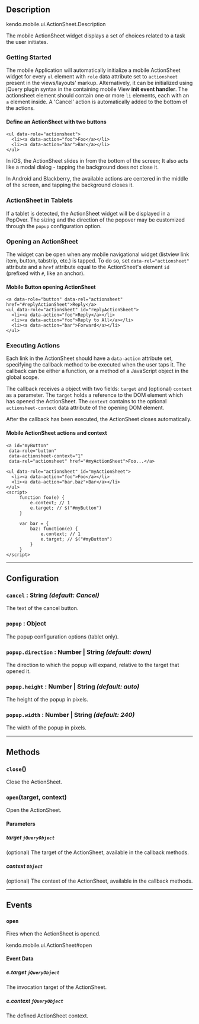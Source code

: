 ## Description


kendo.mobile.ui.ActionSheet.Description

The mobile ActionSheet widget displays a set of choices related to a task the user initiates.

### Getting Started

The mobile Application will automatically initialize a mobile ActionSheet widget for every `ul` element with `role`
data attribute set to `actionsheet` present in the views/layouts' markup.
Alternatively, it can be initialized using jQuery plugin syntax in the containing mobile View **init event handler**.
The actionsheet element should contain one or more `li` elements, each with an `a` element inside. A 'Cancel' action is automatically added to the bottom of the actions.

#### Define an ActionSheet with two buttons

    <ul data-role="actionsheet">
      <li><a data-action="foo">Foo</a></li>
      <li><a data-action="bar">Bar</a></li>
    </ul>


In iOS, the ActionSheet slides in from the bottom of the screen; It also acts like a modal dialog - tapping the background does not close it. 

In Android and Blackberry, the available actions are centered in the middle of the screen, and tapping the background closes it.

### ActionSheet in Tablets 

If a tablet is detected, the ActionSheet widget will be displayed in a PopOver. The sizing and the direction of the popover may be customized
through the `popup` configuration option.

### Opening an ActionSheet

The widget can be open when any mobile navigational widget (listview link item, button, tabstrip, etc.) is tapped.
To do so, set `data-rel="actionsheet"` attribute and a `href` attribute equal to the ActionSheet's element `id` (prefixed with `#`, like an anchor).

#### Mobile Button opening ActionSheet

    <a data-role="button" data-rel="actionsheet" href="#replyActionSheet">Reply</a>
    <ul data-role="actionsheet" id="replyActionSheet">
      <li><a data-action="foo">Reply</a></li>
      <li><a data-action="foo">Reply to All</a></li>
      <li><a data-action="bar">Forward</a></li>
    </ul>


### Executing Actions

Each link in the ActionSheet should have a `data-action` attribute set, specifying the callback method to be executed when the user taps it.
The callback can be either a function, or a method of a JavaScript object in the global scope.

The callback receives a object with two fields: `target` and (optional) `context` as a
parameter. The `target` holds a reference to the DOM element which has opened the ActionSheet. The `context` contains
to the optional `actionsheet-context` data attribute of the opening DOM element.

After the callback has been executed, the ActionSheet closes automatically.

#### Mobile ActionSheet actions and context

    <a id="myButton"
     data-role="button"
     data-actionsheet-context="1"
     data-rel="actionsheet" href="#myActionSheet">Foo...</a>
    
    <ul data-role="actionsheet" id="myActionSheet">
      <li><a data-action="foo">Foo</a></li>
      <li><a data-action="bar.baz">Bar</a></li>
    </ul>
    <script>
         function foo(e) {
             e.context; // 1
             e.target; // $("#myButton")
         }
    
         var bar = {
             baz: function(e) {
                 e.context; // 1
                 e.target; // $("#myButton")
             }
         }
    </script>



------------------------------------------

## Configuration

### `cancel` : **String** *(default: Cancel)* 

 The text of the cancel button.

### `popup` : **Object**  

The popup configuration options (tablet only).

### `popup.direction` : **Number | String** *(default: down)* 

 The direction to which the popup will expand, relative to the target that opened it.

### `popup.height` : **Number | String** *(default: auto)* 

 The height of the popup in pixels.

### `popup.width` : **Number | String** *(default: 240)* 

 The width of the popup in pixels.



------------------------------------------

## Methods

### `close`()


Close the ActionSheet.
### `open`(target, context)


Open the ActionSheet.
#### Parameters 

##### target `jQueryObject`

(optional) The target of the ActionSheet, available in the callback methods.

##### context `Object`

(optional) The context of the ActionSheet, available in the callback methods.



------------------------------------------

## Events

### `open`
Fires when the ActionSheet is opened.

kendo.mobile.ui.ActionSheet#open


#### Event Data 

##### e.target `jQueryObject`

The invocation target of the ActionSheet.

##### e.context `jQueryObject`

The defined ActionSheet context.

